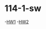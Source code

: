 # 114-1-sw
-[HW1](https://colab.research.google.com/drive/1DtddRWOvgJt3Zqp6tS2Qudb78LvBQec3?usp=sharing)
-[HW2](https://colab.research.google.com/drive/1ncZ5Hny3z0sk0VDgKMXomYeYDYJbYI_q?usp=sharing)
